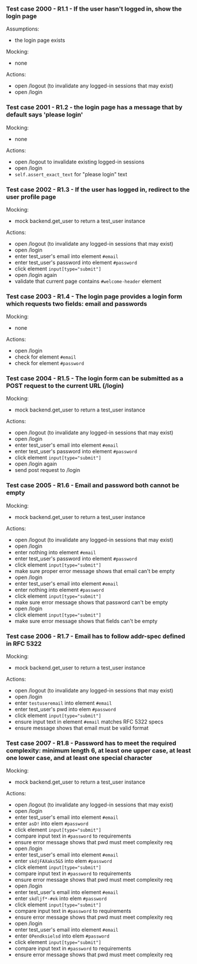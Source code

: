 ### Test case 2000 - R1.1 - If the user hasn't logged in, show the login page
Assumptions:
- the login page exists

Mocking:
- none  

Actions:
- open /logout (to invalidate any logged-in sessions that may exist)
- open /login

### Test case 2001 - R1.2 - the login page has a message that by default says 'please login'
Mocking:
- none

Actions:
- open /logout to invalidate existing logged-in sessions
- open /login
- `self.assert_exact_text` for "please login" text

### Test case 2002 - R1.3 - If the user has logged in, redirect to the user profile page
Mocking:
- mock backend.get_user to return a test_user instance

Actions:
- open /logout (to invalidate any logged-in sessions that may exist)
- open /login
- enter test_user's email into element `#email`
- enter test_user's password into element `#password`
- click element `input[type="submit"]`
- open /login again
- validate that current page contains `#welcome-header` element

### Test case 2003 - R1.4 - The login page provides a login form which requests two fields: email and passwords
Mocking:
- none

Actions:
- open /login
- check for element `#email`
- check for element `#password`

### Test case 2004 - R1.5 - The login form can be submitted as a POST request to the current URL (/login)
Mocking:
- mock backend.get_user to return a test_user instance

Actions:
- open /logout (to invalidate any logged-in sessions that may exist)
- open /login
- enter test_user's email into element `#email`
- enter test_user's password into element `#password`
- click element `input[type="submit"]`
- open /login again
- send post request to /login

### Test case 2005 - R1.6 - Email and password both cannot be empty
Mocking:
- mock backend.get_user to return a test_user instance

Actions:
- open /logout (to invalidate any logged-in sessions that may exist)
- open /login
- enter nothing into element `#email`
- enter test_user's password into element `#password`
- click element `input[type="submit"]`
- make sure proper error message shows that email can't be empty
- open /login
- enter test_user's email into element `#email`
- enter nothing into element `#password`
- click element `input[type="submit"]`
- make sure error message shows that password can't be empty
- open /login
- click element `input[type="submit"]`
- make sure error message shows that fields can't be empty

### Test case 2006 - R1.7 - Email has to follow addr-spec defined in RFC 5322
Mocking:
- mock backend.get_user to return a test_user instance

Actions:
- open /logout (to invalidate any logged-in sessions that may exist)
- open /login
- enter `testuseremail` into element `#email`
- enter test_user's pwd into elem `#password`
- click element `input[type="submit"]`
- ensure input text in element `#email` matches RFC 5322 specs
- ensure message shows that email must be valid format

### Test case 2007 - R1.8 - Password has to meet the required complexity: minimum length 6, at least one upper case, at least one lower case, and at least one special character
Mocking:
- mock backend.get_user to return a test_user instance

Actions:
- open /logout (to invalidate any logged-in sessions that may exist)
- open /login
- enter test_user's email into element `#email`
- enter `asD!` into elem `#password`
- click element `input[type="submit"]`
- compare input text in `#password` to requirements
- ensure error message shows that pwd must meet complexity req
- open /login
- enter test_user's email into element `#email`
- enter `skdjFAXaks5&5` into elem `#password`
- click element `input[type="submit"]`
- compare input text in `#password` to requirements
- ensure error message shows that pwd must meet complexity req
- open /login
- enter test_user's email into element `#email`
- enter `skdljf*-#ek` into elem `#password`
- click element `input[type="submit"]`
- compare input text in `#password` to requirements
- ensure error message shows that pwd must meet complexity req
- open /login
- enter test_user's email into element `#email`
- enter `OPendksielsd` into elem `#password`
- click element `input[type="submit"]`
- compare input text in `#password` to requirements
- ensure error message shows that pwd must meet complexity req
